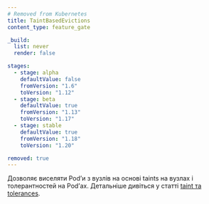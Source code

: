 ```yaml
---
# Removed from Kubernetes
title: TaintBasedEvictions
content_type: feature_gate

_build:
  list: never
  render: false

stages:
  - stage: alpha 
    defaultValue: false
    fromVersion: "1.6"
    toVersion: "1.12"
  - stage: beta 
    defaultValue: true
    fromVersion: "1.13"
    toVersion: "1.17"    
  - stage: stable
    defaultValue: true
    fromVersion: "1.18"
    toVersion: "1.20"    

removed: true
---
```

Дозволяє виселяти Podʼи з вузлів на основі taints на вузлах і толерантностей на Podʼах. Детальніше дивіться у статті [taint та tolerances](/uk/docs/concepts/scheduling-eviction/taint-and-toleration/).
